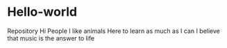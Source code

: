 # Hello-world
Repository
Hi People
I like animals 
Here to learn as much as I can
I believe that music is the answer to life
